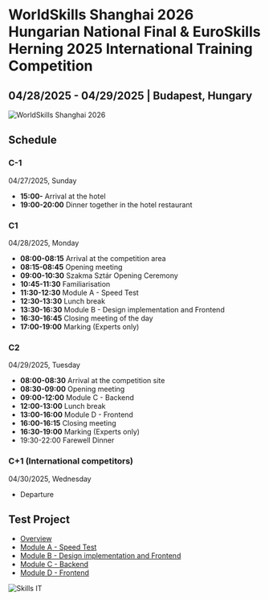 # WorldSkills Shanghai 2026 Hungarian National Final & EuroSkills Herning 2025 International Training Competition

## 04/28/2025 - 04/29/2025 | Budapest, Hungary

![WorldSkills Shanghai 2026](https://s3-eu-west-1.amazonaws.com/szakmavilag/d52c16bc-bcc1-47b6-93bd-55d69d69a169-w1280.webp)

## Schedule

### C-1

04/27/2025, Sunday

- **15:00-** Arrival at the hotel
- **19:00-20:00** Dinner together in the hotel restaurant

### C1

04/28/2025, Monday

- **08:00-08:15** Arrival at the competition area
- **08:15-08:45** Opening meeting
- **09:00-10:30** Szakma Sztár Opening Ceremony
- **10:45-11:30** Familiarisation
- **11:30-12:30** Module A - Speed Test
- **12:30-13:30** Lunch break
- **13:30-16:30** Module B - Design implementation and Frontend
- **16:30-16:45** Closing meeting of the day
- **17:00-19:00** Marking (Experts only)

### C2

04/29/2025, Tuesday

- **08:00-08:30** Arrival at the competition site
- **08:30-09:00** Opening meeting
- **09:00-12:00** Module C - Backend
- **12:00-13:00** Lunch break
- **13:00-16:00** Module D - Frontend
- **16:00-16:15** Closing meeting
- **16:30-19:00** Marking (Experts only)
- 19:30-22:00 Farewell Dinner

### C+1 (International competitors)

04/30/2025, Wednesday

- Departure

## Test Project

- [Overview](modules-overview.md)
- [Module A - Speed Test](module-a.md)
- [Module B - Design implementation and Frontend](module-b.md)
- [Module C - Backend](module-c.md)
- [Module D - Frontend](module-d.md)

![Skills IT](https://httpf.s3.eu-west-1.amazonaws.com/skillsit/skillsit-members-2025-wide.png)
